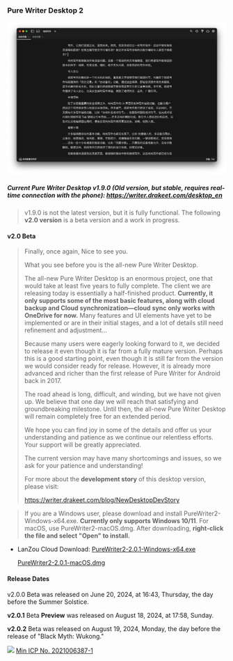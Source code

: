 ### Pure Writer Desktop 2

![Preview](/images/desktop2dark.png)

##### Current Pure Writer Desktop v1.9.0 (Old version, but stable, requires real-time connection with the phone): https://writer.drakeet.com/desktop_en

> v1.9.0 is not the latest version, but it is fully functional. The following **v2.0 version** is a beta version and a work in progress.

#### v2.0 Beta

> Finally, once again, Nice to see you.
>
> What you see before you is the all-new Pure Writer Desktop.
>
> The all-new Pure Writer Desktop is an enormous project, one that would take at least five years to fully complete. The client we are releasing today is essentially a half-finished product. **Currently, it only supports some of the most basic features, along with cloud backup and Cloud synchronization—cloud sync only works with OneDrive for now.** Many features and UI elements have yet to be implemented or are in their initial stages, and a lot of details still need refinement and adjustment…
>
> Because many users were eagerly looking forward to it, we decided to release it even though it is far from a fully mature version. Perhaps this is a good starting point, even though it is still far from the version we would consider ready for release. However, it is already more advanced and richer than the first release of Pure Writer for Android back in 2017.
>
> The road ahead is long, difficult, and winding, but we have not given up. We believe that one day we will reach that satisfying and groundbreaking milestone. Until then, the all-new Pure Writer Desktop will remain completely free for an extended period.
>
> We hope you can find joy in some of the details and offer us your understanding and patience as we continue our relentless efforts. Your support will be greatly appreciated.
>
> The current version may have many shortcomings and issues, so we ask for your patience and understanding!
>
> For more about the **development story** of this desktop version, please visit:
>
> https://writer.drakeet.com/blog/NewDesktopDevStory


> If you are a Windows user, please download and install PureWriter2-Windows-x64.exe. **Currently only supports Windows 10/11**.
> For macOS, use PureWriter2-macOS.dmg. After downloading, **right-click the file and select "Open" to install.**

- LanZou Cloud Download:
  [PureWriter2-2.0.1-Windows-x64.exe](https://drakeet.lanzouj.com/iFEWQ27r0l2f)

  [PureWriter2-2.0.1-macOS.dmg](https://drakeet.lanzouj.com/itTD827r0mmb)

#### Release Dates

v2.0.0 Beta was released on June 20, 2024, at 16:43, Thursday, the day before the Summer Solstice.

**v2.0.1** Beta **Preview** was released on August 18, 2024, at 17:58, Sunday.

**v2.0.2** Beta was released on August 19, 2024, Monday, the day before the release of "Black Myth: Wukong."































<img src="https://img.alicdn.com/tfs/TB1..50QpXXXXX7XpXXXXXXXXXX-40-40.png" width=22 /> [Min ICP No. 2021006387-1](https://beian.miit.gov.cn/)
